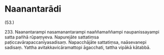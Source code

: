 # Naanantarādi

(53.)

233\. Naanantarampi nasamanantarampi naaññamaññampi naupanissayampi satta pañhā rūpaṃyeva. Napurejāte sattatiṃsa paṭiccavārapaccanīyasadisaṃ. Napacchājāte sattatiṃsa, naāsevanepi sadisaṃ. Yattha avitakkavicāramattopi āgacchati, tattha vipākā kātabbā.
